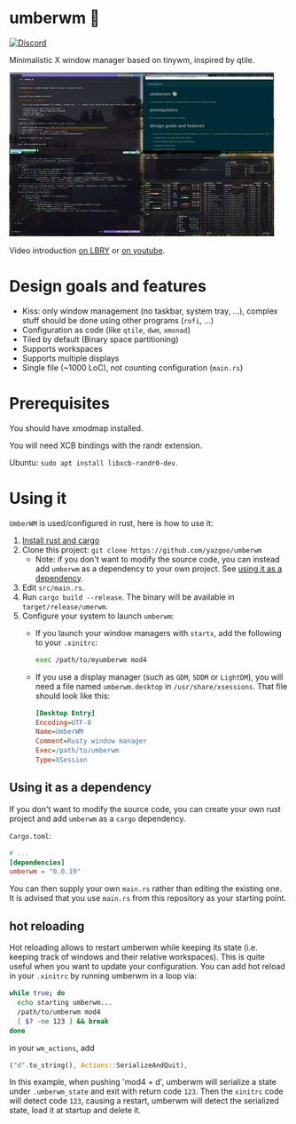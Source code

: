 # umberwm :ram:

[![Discord](https://img.shields.io/badge/discord--blue?logo=discord)](https://discord.gg/F684Y8rYwZ)

Minimalistic X window manager based on tinywm, inspired by qtile.

![UmberWM Screenshot](screenshot.jpg)

Video introduction [on LBRY][lbry] or [on youtube][yt].

# Design goals and features

  - Kiss: only window management (no taskbar, system tray, ...), complex stuff should be done using
    other programs (`rofi`, ...)
  - Configuration as code (like `qtile`, `dwm`, `xmonad`)
  - Tiled by default (Binary space partitioning)
  - Supports workspaces
  - Supports multiple displays
  - Single file (~1000 LoC), not counting configuration (`main.rs`)

# Prerequisites

You should have xmodmap installed.

You will need XCB bindings with the randr extension.

Ubuntu: `sudo apt install libxcb-randr0-dev`.

# Using it

`UmberWM` is used/configured in rust, here is how to use it:

1. [Install rust and cargo][install-rust]
2. Clone this project: `git clone https://github.com/yazgoo/umberwm`
    + Note: if you don't want to modify the source code, you can instead add `umberwm` as a
      dependency to your own project. See [using it as a dependency](#using-it-as-a-dependency).
3. Edit `src/main.rs`.
4. Run `cargo build --release`. The binary will be available in `target/release/umerwm`.
5. Configure your system to launch `umberwm`:
    + If you launch your window managers with `startx`, add the following to your `.xinitrc`:

        ```sh
        exec /path/to/myumberwm mod4
        ```

    + If you use a display manager (such as `GDM`, `SDDM` or `LightDM`), you will need a file named
      `umberwm.desktop` in `/usr/share/xsessions`. That file should look like this:

        ```ini
        [Desktop Entry]
        Encoding=UTF-8
        Name=UmberWM
        Comment=Rusty window manager
        Exec=/path/to/umberwm
        Type=XSession
        ```

## Using it as a dependency

If you don't want to modify the source code, you can create your own rust project and add `umberwm`
as a `cargo` dependency.

`Cargo.toml`:
```toml
# ...
[dependencies]
umberwm = "0.0.19"
```

You can then supply your own `main.rs` rather than editing the existing one. It is advised that you
use `main.rs` from this repository as your starting point.

## hot reloading

Hot reloading allows to restart umberwm while keeping its state (i.e. keeping track of windows and
their relative workspaces).
This is quite useful when you want to update your configuration.
You can add hot reload in your `.xinitrc` by running umberwm in a loop via:

```bash
while true; do
  echo starting umberwm...
  /path/to/umberwm mod4
  [ $? -ne 123 ] && break
done
```

in your `wm_actions`, add

```rust
("d".to_string(), Actions::SerializeAndQuit),
```

In this example, when pushing 'mod4 + d', umberwm will serialize a state under `.umberwm_state` and
exit with return code `123`.
Then the `xinitrc` code will detect code `123`, causing a restart, umberwm will detect the
serialized state, load it at startup and delete it.

[lbry]: https://open.lbry.com/@goo:c/umberwm:e?r=FKWhS2Vay3CVr66qMZD98HdsLQ2LN7za
[yt]: https://youtu.be/5XdFNEq69N0
[install-rust]: https://doc.rust-lang.org/cargo/getting-started/installation.html
